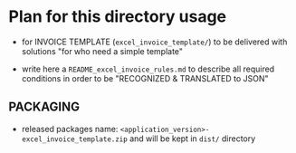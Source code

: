 
# Plan for this directory usage

- for INVOICE TEMPLATE (`excel_invoice_template/`) to be delivered with solutions "for who need a simple template"

- write here a `README_excel_invoice_rules.md` to describe all required conditions in order to be "RECOGNIZED & TRANSLATED to JSON"


## PACKAGING

- released packages name: `<application_version>-excel_invoice_template.zip` and will be kept in `dist/` directory


